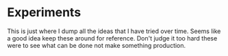 # Experiments

This is just where I dump all the ideas that I have tried over time. 
Seems like a good idea keep these around for reference.
Don't judge it too hard these were to see what can be done not make something production.
